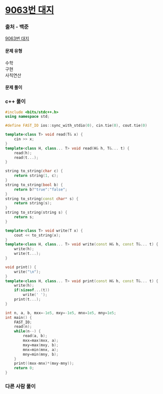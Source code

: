 # [9063번 대지](https://www.acmicpc.net/problem/9063)

### 출처 - 백준
[9063번 대지](https://www.acmicpc.net/problem/9063)

#### 문제 유형
수학  
구현  
사칙연산

#### 문제 풀이

### c++ 풀이
```c++
#include <bits/stdc++.h>
using namespace std;

#define FAST_IO ios::sync_with_stdio(0), cin.tie(0), cout.tie(0)

template<class T> void read(T& x) {
	cin >> x;
}
template<class H, class... T> void read(H& h, T&... t) {
	read(h);
	read(t...);
}

string to_string(char c) {
	return string(1, c);
}
string to_string(bool b) {
	return b?"true":"false";
}
string to_string(const char* s) {
	return string(s);
}
string to_string(string s) {
	return s;
}

template<class T> void write(T x) {
	cout << to_string(x);
}
template<class H, class... T> void write(const H& h, const T&... t) {
	write(h);
	write(t...);
}

void print() {
	write("\n");
}
template<class H, class... T> void print(const H& h, const T&... t) {
	write(h);
	if(sizeof...(t))
		write(' ');
	print(t...);
}

int n, a, b, mxx=-1e5, mxy=-1e5, mnx=1e5, mny=1e5;
int main() {
    FAST_IO;
    read(n);
    while(n--) {
        read(a, b);
        mxx=max(mxx, a);
        mxy=max(mxy, b);
        mnx=min(mnx, a);
        mny=min(mny, b);
    }
    print((mxx-mnx)*(mxy-mny));
	return 0;
}
```

### 다른 사람 풀이
```c++

```
